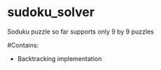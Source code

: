 # sudoku_solver
Soduku puzzle so far supports only 9 by 9 puzzles

#Contains:
* Backtracking implementation
